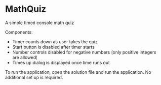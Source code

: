 # MathQuiz
A simple timed console math quiz

Components: 
<ul>
  <li>Timer counts down as user takes the quiz</li>
  <li>Start button is disabled after timer starts</li>
   <li>Number controls disabled for negative numbers (only positive integers are allowed)</li>
   <li>Times up dialog is displayed once time runs out</li>
  </ul>

<p>To run the application, open the solution file and run the application. No additional set up is required.</p>
